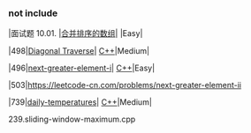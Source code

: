 ### not include

|面试题 10.01. |[合并排序的数组](https://leetcode-cn.com/problems/sorted-merge-lcci/)| |Easy|

|498|[Diagonal Traverse](https://leetcode-cn.com/problems/diagonal-traverse/)| [C++](./algorithms/cpp/498.DiagonalTraverse/DiagonalTraverse.cpp)|Medium|

|496|[next-greater-element-i](https://leetcode-cn.com/problems/next-greater-element-i/)| [C++](./algorithms/cpp/496.next-greater-element-i.cpp)|Easy|

|503|https://leetcode-cn.com/problems/next-greater-element-ii

|739|[daily-temperatures](https://leetcode-cn.com/problems/daily-temperatures/)| [C++](./algorithms/cpp/739.daily-temperatures.cpp)|Medium|


239.sliding-window-maximum.cpp
